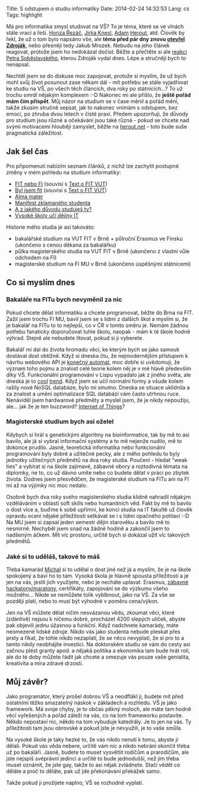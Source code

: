 Title: S odstupem o studiu informatiky
Date: 2014-02-24 14:32:53
Lang: cs
Tags: highlight

Má pro informatika smysl studovat na VŠ? To je téma, které se ve vlnách stále vrací a řeší. [Honza Řezáč](http://blog.filosof.biz/vysoke-skoly-lzou/), [Jirka Knesl](http://www.knesl.com/articles/view/ma-smysl-studovat-informatiku), [Adam](http://www.herout.net/blog/2012/01/proc-nestudovat-na-vysoke-skole/) [Herout](http://www.herout.net/blog/2012/01/proc-studovat-na-vysoke-skole/), atd. Člověk by řekl, že už o tom bylo napsáno vše, ale **téma před pár dny znovu [otevřel Zdroják](http://www.zdrojak.cz/clanky/muj-nazor-ma-smysl-studovat-informatiku-vysoke-skole/)**, nebo přesněji tedy Jakub Mrozek. Nebudu na jeho článek reagovat, protože jsem ho nedokázal dočíst. Běžte a přečtěte si ale [reakci Petra Soběslavského](http://www.zdrojak.cz/clanky/muj-nazor-studium-informatiky-vs-ma-smysl/), kterou Zdroják vydal dnes. Lépe a stručněji bych to nenapsal.

Nechtěl jsem se do diskuse moc zapojovat, protože si myslím, že už bych mohl svůj život posunout zase někam dál - mít potřebu se stále vyjadřovat ke studiu na VŠ, po všech těch článcích, dva roky po státnicích...? To už trochu smrdí nějakým komplexem :-D Nakonec mi ale přišlo, že **ještě pořád mám čím přispět**. Můj názor na studium se v čase měnil a pořád mění, takže zkusím stručně sepsat, jak to nakonec vnímám s odstupem, bez emocí, po zhruba dvou letech v čisté praxi. Předem upozorňuji, že důvody pro studium jsou různé a očekávání jsou také různá - pokud se chcete nad svými motivacemi hlouběji zamyslet, běžte na [herout.net](http://www.herout.net/) - toto bude suše pragmatická záležitost.

## Jak šel čas

Pro připomenutí nabízím seznam článků, z nichž lze zachytit postupné změny v mém pohledu na studium informatiky:

- [FIT nebo FI]({filename}2010-12-04_fit-nebo-fi.md) (souvisí s [Text o FIT VUT]({filename}2013-03-05_text-o-fit-vut.md))
- [Byl jsem fit]({filename}2011-05-09_byl-jsem-fit.md) (souvisí s [Text o FIT VUT]({filename}2013-03-05_text-o-fit-vut.md))
- [Alma mater]({filename}2011-12-25_alma-mater.md)
- [Manifest zklamaného studenta]({filename}2012-01-23_manifest-zklamaneho-studenta.md)
- [A z jakého důvodu studuješ ty?]({filename}2012-05-31_a-z-jakeho-duvodu-studujes-ty.md)
- [Vysoké školy učí dějiny IT]({filename}2012-06-06_vysoke-skoly-uci-dejiny-it.md)

Historie mého studia je asi takováto:

- bakalářské studium na VUT FIT v Brně + půlroční Erasmus ve Finsku (ukončeno s cenou děkana za bakalářku)
- půlka magisterského studia na VUT FIT v Brně (ukončeno z vlastní vůle odchodem na FI)
- magisterské studium na FI MU v Brně (ukončeno úspěšnými státnicemi)

## Co si myslím dnes

### Bakaláře na FITu bych nevyměnil za nic

Pokud chcete dělat informatiku a chcete programovat, běžte do Brna na FIT. Zažil jsem trochu FI MU, bavil jsem se s lidmi z dalších škol a myslím si, že je bakalář na FITu to to nejlepší, co v ČR v tomto směru je. Nemám žádnou potřebu fanaticky doporučovat tuhle školu, naopak - mám k té škole hodně výhrad. Stejně ale nebudete litovat, pokud si ji vyberete.

Bakalář mi dal do života hromadu věcí, ke kterým bych se jako samouk dostával dost obtížně. Když si dneska čtu, že nejmodernějším přístupem k návrhu webového API je [konečný automat](https://github.com/apiaryio/api-blueprint/tree/resource-blueprint), moc dobře si uvědomuji, že význam toho pojmu a znalost celé teorie kolem něj je v mé hlavě především díky VŠ. Funkcionální programování v Lispu vypadalo jak z jiného světa, ale dneska je to [cool](http://www.meetup.com/Lambda-Meetup-Group/) [trend](http://rarous.net/weblog/448-deset-duvodu-proc-nepouzivat-funkcionalni-jazyky.aspx). Když jsem se učil normální formy a všude kolem rašily nové NoSQL databáze, bylo mi smutno. Dneska se situace uklidnila a za znalost a umění optimalizace SQL databází vám často utrhnou ruce. Nenáviděl jsem hardwarové předměty a myslel jsem, že je nikdy nepoužiju, ale... jak že je ten buzzword? [Internet of Things](https://en.wikipedia.org/wiki/Internet_of_Things)?

### Magisterské studium bych asi oželel

Kdybych si hrál s genetickými algoritmy na bioinformatice, tak by mě to asi bavilo, ale já si vybral informační systémy a to mě nejenže nudilo, mě to dokonce prudilo. Jasně, teoretická informatika nebo funkcionální programování byly dobré a užitečné pecky, ale z mého pohledu to byly jednotky užitečných předmětů na dva roky studia. Poučení - hledat "weak ties" a vybírat si na škole zajímavé, zábavné obory a roztodivná témata na diplomky, ne to, co už dávno umíte nebo co budete dělat v práci po zbytek života. Dodnes jsem přesvědčen, že magisterské studium na FITu ani na FI mi až na výjimky nic moc nedalo.

Osobně bych dva roky svého magisterského studia klidně nahradil nějakým vzděláváním v oblasti soft skills nebo humanitních věd. Fakt by mě to bavilo o dost více a, buďme k sobě upřímní, ke konci studia na IT fakultě už člověk opravdu ocení nějaké příležitosti setkávat se i s lidmi opačného pohlaví :-D Na MU jsem si zapsal jeden semestr dějin starověku a bavilo mě to nesmírně. Nechyběl jsem snad na žádné hodině a zakončil jsem to nadšeným áčkem. Mít víc prostoru, určitě bych si dokázal užít víc takových předmětů.

### Jaké si to uděláš, takové to máš

Třeba kamarád [Michal](http://michalwiglasz.cz/) si to udělal o dost jiné než já a myslím, že je na škole spokojený a baví ho to tam. Vysoká škola je hlavně spousta příležitostí a je jen na vás, jestli jich využijete, nebo je necháte uplavat. Erasmus, [zábavné hackatony/maratony](http://www.herout.net/blog/2014/02/gamedev-half-marathon/), certifikáty, zapojování se do výzkumu všeho možného... Nikde se nemůžete tolik vyblbnout, jako na VŠ. Za vše se později platí, nebo to musí být výhodné v poměru cena/výkon.

Jen na VŠ můžete dělat ničím nesvázanou vědu, zkoumat věci, které (zdánlivě) nejsou k ničemu dobré, procházet 4200 slepých uliček, abyste pak objevili jednu úžasnou a funkční. Když nadchnete kamarády, máte neomezené lidské zdroje. Nikdo vás jako studenta nebude pleskat přes prsty a říkat, že tohle nikdo nezaplatí, že se něco nevyplatí, že si pro to a tamto nikdy neobhájíte investici. Na doktorském studiu se vám do cesty asi začnou plést granty apod. a nějaká politika a ekonomika tam bude hrát roli, ale do té doby můžete řádit jak chcete a omezuje vás pouze vaše genialita, kreativita a míra zdravé drzosti.

## Můj závěr?

Jako programátor, který prošel dobrou VŠ a neodflákl ji, budete mít před ostatními těžko smazatelný náskok v základech a rozhledu. VŠ je jako framework. Má svoje chyby, je to občas pěkný moloch, ale máte tam hodně věcí vyřešených a pořád záleží na vás, co na tom frameworku postavíte. Někdo nepostaví nic, někdo na tom vybuduje katedrály. Je to jen na vás. Ty příležitosti tam jsou obrovské a pokud jste je nevyužili, je to vaše smůla.

Na vysoké škole je taky hezké to, že vás nikdo nenutí k tomu, abyste ji dělali. Pokud vás věda nebere, určitě vám nic a nikdo nebrání skončit třeba už po bakaláři. Jasně, budete to muset vysvětlit rodičům a prarodičům, ale jste nejspíš svéprávní jedinci a určitě to bude jednodušší, než jim třeba muset oznámit, že jste gay, takže to asi nějak zvládnete. Stačí vědět co děláte a proč to děláte, pak už jde překonávání překážek samo.

Takže pokud ji prožijete naplno, VŠ se rozhodně vyplatí.
